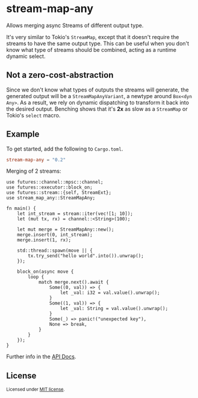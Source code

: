 # stream-map-any

Allows merging async Streams of different output type.

It's very similar to Tokio's `StreamMap`, except that it doesn't require the streams to have the
same output type.
This can be useful when you don't know what type of streams should be combined, acting as a
runtime dynamic select.

## Not a zero-cost-abstraction
Since we don't know what types of outputs the streams will generate, the generated output will
be a `StreamMapAnyVariant`, a newtype around `Box<dyn Any>`. As a result, we rely on dynamic
dispatching to transform it back into the desired output.
Benching shows that it's __2x__ as slow as a `StreamMap` or Tokio's `select` macro.

## Example

To get started, add the following to `Cargo.toml`.

```toml
stream-map-any = "0.2"
```

Merging of 2 streams:

```rust,no_run
use futures::channel::mpsc::channel;
use futures::executor::block_on;
use futures::stream::{self, StreamExt};
use stream_map_any::StreamMapAny;

fn main() {
    let int_stream = stream::iter(vec![1; 10]);
    let (mut tx, rx) = channel::<String>(100);

    let mut merge = StreamMapAny::new();
    merge.insert(0, int_stream);
    merge.insert(1, rx);

    std::thread::spawn(move || {
        tx.try_send("hello world".into()).unwrap();
    });

    block_on(async move {
        loop {
            match merge.next().await {
                Some((0, val)) => {
                    let _val: i32 = val.value().unwrap();
                }
                Some((1, val)) => {
                    let _val: String = val.value().unwrap();
                }
                Some(_) => panic!("unexpected key"),
                None => break,
            }
        }
    });
}
```

Further info in the [API Docs](https://docs.rs/stream-map-any/0.2.0/stream_map_any/).

## License

<sup>
Licensed under <a href="LICENSE">MIT license</a>.
</sup>
